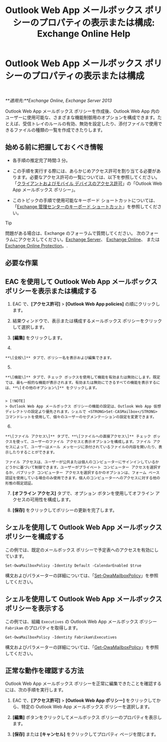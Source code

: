 ﻿---
title: 'Outlook Web App メールボックス ポリシーのプロパティの表示または構成: Exchange Online Help'
TOCTitle: Outlook Web App メールボックス ポリシーのプロパティの表示または構成
ms:assetid: be012ffe-8fdb-4fb7-aebd-78b3a55593fa
ms:mtpsurl: https://technet.microsoft.com/ja-jp/library/Dd351097(v=EXCHG.150)
ms:contentKeyID: 49896448
ms.date: 05/22/2018
mtps_version: v=EXCHG.150
ms.translationtype: HT
---

# Outlook Web App メールボックス ポリシーのプロパティの表示または構成

 

_**適用先:**Exchange Online, Exchange Server 2013_

Outlook Web App メールボックス ポリシーを作成後、Outlook Web App 内のユーザーに使用可能な、さまざまな機能制御用のオプションを構成できます。たとえば、受信トレイのルールの有効、無効を設定したり、添付ファイルで使用できるファイルの種類の一覧を作成できたりします。

## 始める前に把握しておくべき情報

  - 各手順の推定完了時間:3 分。

  - この手順を実行する際には、あらかじめアクセス許可を割り当てる必要があります。必要なアクセス許可の一覧については、以下を参照してください。「[クライアントおよびモバイル デバイスのアクセス許可](clients-and-mobile-devices-permissions-exchange-2013-help.md)」の「Outlook Web App メールボックス ポリシー」。

  - このトピックの手順で使用可能なキーボード ショートカットについては、「[Exchange 管理センターのキーボード ショートカット](keyboard-shortcuts-in-the-exchange-admin-center-exchange-online-protection-help.md)」を参照してください。


> [!TIP]
> 問題がある場合は、Exchange のフォーラムで質問してください。 次のフォーラムにアクセスしてください。<A href="https://go.microsoft.com/fwlink/p/?linkid=60612">Exchange Server</A>、 <A href="https://go.microsoft.com/fwlink/p/?linkid=267542">Exchange Online</A>、 または <A href="https://go.microsoft.com/fwlink/p/?linkid=285351">Exchange Online Protection</A>。.



## 必要な作業

## EAC を使用して Outlook Web App メールボックス ポリシーを表示または構成する

1.  EAC で、**\[アクセス許可\]** \> **\[Outlook Web App policies\]** の順にクリックします。

2.  結果ウィンドウで、表示または構成するメールボックス ポリシーをクリックして選択します。

3.  **\[編集\]** をクリックします。

4.  
    
    **\[全般\]** タブで、ポリシー名を表示および編集できます。

5.  
    
    **\[機能\]** タブで、チェック ボックスを使用して機能を有効または無効にします。既定では、最も一般的な機能が表示されます。有効または無効にできるすべての機能を表示するには、**\[その他のオプション\]** をクリックします。
    

    > [!NOTE]
    > Outlook Web App メールボックス ポリシーの機能の設定は、Outlook Web App 仮想ディレクトリの設定より優先されます。シェルで <STRONG>Set-CASMailbox</STRONG> コマンドレットを使用して、個々のユーザーのセグメンテーションの設定を変更できます。



6.  
    
    **\[ファイル アクセス\]** タブで、**\[ファイルへの直接アクセス\]** チェック ボックスを使って、ユーザーのファイル アクセスと表示オプションを構成します。ファイル アクセスによって、ユーザーはメール メッセージに添付されているファイルの内容を開いたり、表示したりすることができます。
    
    ファイル アクセスは、ユーザーが公共または個人のコンピューターにサインインしているかどうかに基づいて制御できます。ユーザーがプライベート コンピューター アクセスを選択するか、パブリック コンピューター アクセスを選択するかのオプションは、フォーム ベース認証を使用している場合のみ使用できます。個人のコンピューターへのアクセスに対する他の形態の既定認証。

7.  **\[オフライン アクセス\]** タブで、オプション ボタンを使用してオフライン アクセスの可用性を構成します。

8.  **\[保存\]** をクリックしてポリシーの更新を完了します。

## シェルを使用して Outlook Web App メールボックス ポリシーを構成する

この例では、既定のメールボックス ポリシーで予定表へのアクセスを有効にしています。

    Set-OwaMailboxPolicy -Identity Default -CalendarEnabled $true

構文およびパラメーターの詳細については、「[Set-OwaMailboxPolicy](https://technet.microsoft.com/ja-jp/library/dd297989\(v=exchg.150\))」を参照してください。

## シェルを使用して Outlook Web App メールボックス ポリシーを表示する

この例では、組織 `Executives` の Outlook Web App メールボックス ポリシー `Fabrikam` のプロパティを取得します。

    Get-OwaMailboxPolicy -Identity Fabrikam\Executives

構文およびパラメーターの詳細については、「[Get-OwaMailboxPolicy](https://technet.microsoft.com/ja-jp/library/dd351095\(v=exchg.150\))」を参照してください。

## 正常な動作を確認する方法

Outlook Web App メールボックス ポリシーを正常に編集できたことを確認するには、次の手順を実行します。

1.  EAC で、**\[アクセス許可\]** \> **\[Outlook Web App ポリシー\]** をクリックしてから、特定の Outlook Web App メールボックス ポリシーを選択します。

2.  **\[編集\]** ボタンをクリックしてメールボックス ポリシーのプロパティを表示します。

3.  **\[保存\]** または **\[キャンセル\]** をクリックしてプロパティ ページを閉じます。

